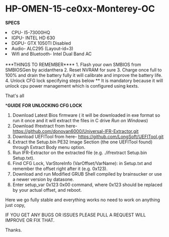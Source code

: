 # HP-OMEN-15-ce0xx-Monterey-OC
****SPECS****
  <li>CPU- I5-73000HQ</li>
  <li>IGPU- INTEL HD 630</li>
  <li>DGPU- GTX 1050TI Disabled</li>
  <li>Audio- ALC295 (Layout-id=3)</li>
  <li>Wifi and Bluetooth- Intel Dual Band AC</li>
<br>
***THINGS TO REMEMBER****
1. Flash your own SMBIOS from SMBIOSGen by acidanthera
2. Reset NVRAM for sure
3. Charge once full to 100% and drain the battery fully it will calibrate and improve the battery life.
4. Unlock CFG lock specifying steps below ** It is mandatory because it will unlock cpu power management which is configured using kexts.

That's all

*****GUIDE FOR UNLOCKING CFG LOCK****
1. Download Latest Bios firmware ( it will be downloaded in exe format so run it once and it will extract the files in C drive *Run on Windows*)
2. Download Ifrextract from here- https://github.com/donovan6000/Universal-IFR-Extractor.git
3. Download UEFITool from here- https://github.com/LongSoft/UEFITool.git
4. Extract the Setup.bin PE32 Image Section (the one UEFITool found) through Extract Body menu option.
5. Run IFR-Extractor on the extracted file (e.g. ./ifrextract Setup.bin Setup.txt).
6. Find CFG Lock, VarStoreInfo (VarOffset/VarName): in Setup.txt and remember the offset right after it (e.g. 0x123).
7. Download and run Modified GRUB Shell compiled by brainsucker or use a newer version by datasone.
8. Enter setup_var 0x123 0x00 command, where 0x123 should be replaced by your actual offset, and reboot.

Here we go fully stable and everything works no need to work on anything just copy,


IF YOU GET ANY BUGS OR ISSUES PLEASE PULL A REQUEST WILL IMPROVE OR FIX THAT.

Thanks.
